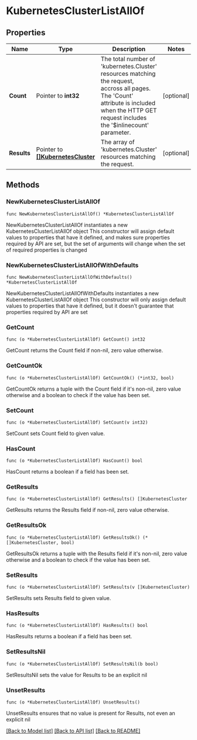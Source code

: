 # KubernetesClusterListAllOf

## Properties

Name | Type | Description | Notes
------------ | ------------- | ------------- | -------------
**Count** | Pointer to **int32** | The total number of &#39;kubernetes.Cluster&#39; resources matching the request, accross all pages. The &#39;Count&#39; attribute is included when the HTTP GET request includes the &#39;$inlinecount&#39; parameter. | [optional] 
**Results** | Pointer to [**[]KubernetesCluster**](kubernetes.Cluster.md) | The array of &#39;kubernetes.Cluster&#39; resources matching the request. | [optional] 

## Methods

### NewKubernetesClusterListAllOf

`func NewKubernetesClusterListAllOf() *KubernetesClusterListAllOf`

NewKubernetesClusterListAllOf instantiates a new KubernetesClusterListAllOf object
This constructor will assign default values to properties that have it defined,
and makes sure properties required by API are set, but the set of arguments
will change when the set of required properties is changed

### NewKubernetesClusterListAllOfWithDefaults

`func NewKubernetesClusterListAllOfWithDefaults() *KubernetesClusterListAllOf`

NewKubernetesClusterListAllOfWithDefaults instantiates a new KubernetesClusterListAllOf object
This constructor will only assign default values to properties that have it defined,
but it doesn't guarantee that properties required by API are set

### GetCount

`func (o *KubernetesClusterListAllOf) GetCount() int32`

GetCount returns the Count field if non-nil, zero value otherwise.

### GetCountOk

`func (o *KubernetesClusterListAllOf) GetCountOk() (*int32, bool)`

GetCountOk returns a tuple with the Count field if it's non-nil, zero value otherwise
and a boolean to check if the value has been set.

### SetCount

`func (o *KubernetesClusterListAllOf) SetCount(v int32)`

SetCount sets Count field to given value.

### HasCount

`func (o *KubernetesClusterListAllOf) HasCount() bool`

HasCount returns a boolean if a field has been set.

### GetResults

`func (o *KubernetesClusterListAllOf) GetResults() []KubernetesCluster`

GetResults returns the Results field if non-nil, zero value otherwise.

### GetResultsOk

`func (o *KubernetesClusterListAllOf) GetResultsOk() (*[]KubernetesCluster, bool)`

GetResultsOk returns a tuple with the Results field if it's non-nil, zero value otherwise
and a boolean to check if the value has been set.

### SetResults

`func (o *KubernetesClusterListAllOf) SetResults(v []KubernetesCluster)`

SetResults sets Results field to given value.

### HasResults

`func (o *KubernetesClusterListAllOf) HasResults() bool`

HasResults returns a boolean if a field has been set.

### SetResultsNil

`func (o *KubernetesClusterListAllOf) SetResultsNil(b bool)`

 SetResultsNil sets the value for Results to be an explicit nil

### UnsetResults
`func (o *KubernetesClusterListAllOf) UnsetResults()`

UnsetResults ensures that no value is present for Results, not even an explicit nil

[[Back to Model list]](../README.md#documentation-for-models) [[Back to API list]](../README.md#documentation-for-api-endpoints) [[Back to README]](../README.md)


